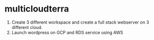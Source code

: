# multicloudterra
1. Create 3 different workspace and create a full stack webserver on 3 different cloud. 
2. Launch wordpress on GCP and RDS service using AWS
